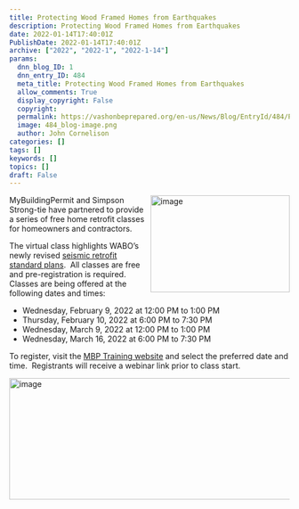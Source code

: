 ```yaml
---
title: Protecting Wood Framed Homes from Earthquakes
description: Protecting Wood Framed Homes from Earthquakes
date: 2022-01-14T17:40:01Z
PublishDate: 2022-01-14T17:40:01Z
archive: ["2022", "2022-1", "2022-1-14"]
params:
  dnn_blog_ID: 1
  dnn_entry_ID: 484
  meta_title: Protecting Wood Framed Homes from Earthquakes
  allow_comments: True
  display_copyright: False
  copyright:
  permalink: https://vashonbeprepared.org/en-us/News/Blog/EntryId/484/Protecting-Wood-Framed-Homes-from-Earthquakes
  image: 484_blog-image.png
  author: John Cornelison
categories: []
tags: []
keywords: []
topics: []
draft: False
---
```


<p><img width="250" height="174" title="image" align="right" style="border: 0px currentcolor; border-image: none; float: right; display: inline; background-image: none;" alt="image" src="https://vashonbeprepared.org./images/484/Open-Live-Writer-Protecting-Wood-Framed-Homes-from-Earthq_874A-image_7acddce0-39c9-4ed6-bc00-7da0046aa1f6.png" border="0">MyBuildingPermit and Simpson Strong-tie have partnered to provide a series of free home retrofit classes for homeowners and contractors.&nbsp; <p>The virtual class highlights WABO’s newly revised <a href="https://gcc02.safelinks.protection.outlook.com/?url=https%3A%2F%2Fwabo.memberclicks.net%2Fassets%2FEmergency_Mngt%2FFEMA-WA%2520061421%2520-%2520Earthquake%2520Home%2520Retrofit%2520Plan%2520Set%2520-%2520WABO%2520Stamp.pdf&amp;data=04%7C01%7Ccynthia.foley%40kingcounty.gov%7Cb603df56a11e43e6068908d9d5e6960d%7Cbae5059a76f049d7999672dfe95d69c7%7C0%7C0%7C637776009512295124%7CUnknown%7CTWFpbGZsb3d8eyJWIjoiMC4wLjAwMDAiLCJQIjoiV2luMzIiLCJBTiI6Ik1haWwiLCJXVCI6Mn0%3D%7C3000&amp;sdata=Moifqu7s3VwxpVG2yAr%2FYcOL8rHG9ayx9VDPqUk0nOY%3D&amp;reserved=0">seismic retrofit standard plans</a>.&nbsp; All classes are free and pre-registration is required. Classes are being offered at the following dates and times:<ul><li>Wednesday, February 9, 2022 at 12:00 PM to 1:00 PM<li>Thursday, February 10, 2022 at 6:00 PM to 7:30 PM<li>Wednesday, March 9, 2022 at 12:00 PM to 1:00 PM<li>Wednesday, March 16, 2022 at 6:00 PM to 7:30 PM</li></ul><p>To register, visit the <a href="https://gcc02.safelinks.protection.outlook.com/?url=http%3A%2F%2Fmybuildingpermit.com%2Ftraining&amp;data=04%7C01%7Ccynthia.foley%40kingcounty.gov%7Cb603df56a11e43e6068908d9d5e6960d%7Cbae5059a76f049d7999672dfe95d69c7%7C0%7C0%7C637776009512295124%7CUnknown%7CTWFpbGZsb3d8eyJWIjoiMC4wLjAwMDAiLCJQIjoiV2luMzIiLCJBTiI6Ik1haWwiLCJXVCI6Mn0%3D%7C3000&amp;sdata=goYEGRjDH%2FuBJCGFFixDZZpi5z9fPUbhHIhZ6wk8UKA%3D&amp;reserved=0">MBP Training website</a> and select the preferred date and time.&nbsp; Registrants will receive a webinar link prior to class start.<p><img width="606" height="218" title="image" align="right" style="border: 0px currentcolor; border-image: none; float: right; display: inline; background-image: none;" alt="image" src="https://vashonbeprepared.org./images/484/Open-Live-Writer-Protecting-Wood-Framed-Homes-from-Earthq_874A-image_0ff29853-16b4-4a6c-a2bc-ce2bd9a88b5d.png" border="0">
